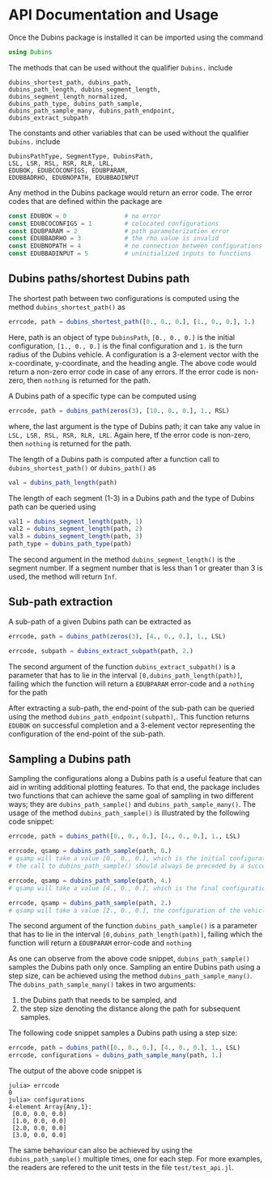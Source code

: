 # API Documentation and Usage

Once the Dubins package is installed it can be imported using the command
```julia
using Dubins
```
The methods that can be used without the qualifier `Dubins.` include
```
dubins_shortest_path, dubins_path,
dubins_path_length, dubins_segment_length,
dubins_segment_length_normalized,
dubins_path_type, dubins_path_sample,
dubins_path_sample_many, dubins_path_endpoint,
dubins_extract_subpath
```
The constants and other variables that can be used without the qualifier `Dubins.` include
```
DubinsPathType, SegmentType, DubinsPath,
LSL, LSR, RSL, RSR, RLR, LRL,
EDUBOK, EDUBCOCONFIGS, EDUBPARAM,
EDUBBADRHO, EDUBNOPATH, EDUBBADINPUT
```

Any method in the Dubins package would return an error code. The error codes that are defined within the package are
```julia
const EDUBOK = 0                # no error
const EDUBCOCONFIGS = 1         # colocated configurations
const EDUBPARAM = 2             # path parameterization error
const EDUBBADRHO = 3            # the rho value is invalid
const EDUBNOPATH = 4            # no connection between configurations with this word
const EDUBBADINPUT = 5          # uninitialized inputs to functions
```

## Dubins paths/shortest Dubins path
The shortest path between two configurations is computed using the method `dubins_shortest_path()` as
```julia
errcode, path = dubins_shortest_path([0., 0., 0.], [1., 0., 0.], 1.)
```
Here, path is an object of type `DubinsPath`, `[0., 0., 0.]` is the initial configuration, `[1., 0., 0.]` is the final configuration and `1.` is the turn radius of the Dubins vehicle. A configuration is a 3-element vector with the x-coordinate, y-coordinate, and the heading angle.
The above code would return a non-zero error code in case of any errors. If the error code is non-zero, then `nothing` is returned for the path.

A Dubins path of a specific type can be computed using
```julia
errcode, path = dubins_path(zeros(3), [10., 0., 0.], 1., RSL)
```
where, the last argument is the type of Dubins path; it can take any value in `LSL, LSR, RSL, RSR, RLR, LRL`. Again here, tf the error code is non-zero, then `nothing` is returned for the path.

The length of a Dubins path is computed after a function call to `dubins_shortest_path()` or `dubins_path()` as
```julia
val = dubins_path_length(path)
```

The length of each segment (1-3) in a Dubins path and the type of Dubins path can be queried using
```julia
val1 = dubins_segment_length(path, 1)
val2 = dubins_segment_length(path, 2)
val3 = dubins_segment_length(path, 3)
path_type = dubins_path_type(path)
```
The second argument in the method `dubins_segment_length()` is the segment number. If a segment number that is less than 1 or greater than 3 is used, the method will return `Inf`.

## Sub-path extraction
A sub-path of a given Dubins path can be extracted as
```julia
errcode, path = dubins_path(zeros(3), [4., 0., 0.], 1., LSL)

errcode, subpath = dubins_extract_subpath(path, 2.)
```
The second argument of the function `dubins_extract_subpath()` is a parameter that has to lie in the interval `[0,dubins_path_length(path)]`, failing which the function will return a `EDUBPARAM` error-code and a `nothing` for the path

After extracting a sub-path, the end-point of the sub-path can be queried using the method `dubins_path_endpoint(subpath)`,. This function returns `EDUBOK` on successful completion and a 3-element vector representing the configuration of the end-point of the sub-path.

## Sampling a Dubins path
Sampling the configurations along a Dubins path is a useful feature that can aid in writing additional plotting features. To that end, the package includes two functions that can achieve the same goal of sampling in two different ways; they are `dubins_path_sample()` and `dubins_path_sample_many()`. The usage of the method `dubins_path_sample()` is illustrated by the following code snippet:
```julia
errcode, path = dubins_path([0., 0., 0.], [4., 0., 0.], 1., LSL)

errcode, qsamp = dubins_path_sample(path, 0.)
# qsamp will take a value [0., 0., 0.], which is the initial configuration
# the call to dubins_path_sample() should always be preceded by a successful call to dubins_path() or dubins_shortest_path()

errcode, qsamp = dubins_path_sample(path, 4.)
# qsamp will take a value [4., 0., 0.], which is the final configuration

errcode, qsamp = dubins_path_sample(path, 2.)
# qsamp will take a value [2., 0., 0.], the configuration of the vehicle after travelling for 2 units
```
The second argument of the function `dubins_path_sample()` is a parameter that has to lie in the interval `[0,dubins_path_length(path)]`, failing which the function will return a `EDUBPARAM` error-code and `nothing`  

As one can observe from the above code snippet, `dubins_path_sample()` samples the Dubins path only once. Sampling an entire Dubins path using a step size, can be achieved using the method `dubins_path_sample_many()`. The `dubins_path_sample_many()` takes in two arguments:

1. the Dubins path that needs to be sampled, and
2. the step size denoting the distance along the path for subsequent samples.

The following code snippet samples a Dubins path using a step size:
```julia
errcode, path = dubins_path([0., 0., 0.], [4., 0., 0.], 1., LSL)
errcode, configurations = dubins_path_sample_many(path, 1.)
```

The output of the above code snippet is
```
julia> errcode
0
julia> configurations
4-element Array{Any,1}:
 [0.0, 0.0, 0.0]
 [1.0, 0.0, 0.0]
 [2.0, 0.0, 0.0]
 [3.0, 0.0, 0.0]
```

The same behaviour can also be achieved by using the `dubins_path_sample()` multiple times, one for each step. For more examples, the readers are refered to the unit tests in the file `test/test_api.jl`.
